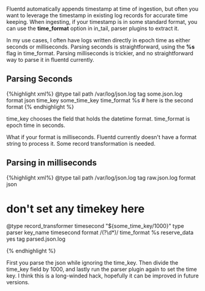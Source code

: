 Fluentd automatically appends timestamp at time of ingestion, but often you want to leverage the timestamp in existing log records for accurate time keeping. When 
ingesting, if your timestamp is in some standard format, you can use the **time_format** option in in_tail, parser plugins to extract it.

In my use cases, I often have logs written directly in epoch time as either seconds or milliseconds. Parsing seconds is straightforward, using the **%s** flag in time_format. Parsing milliseconds is trickier, and no straightforward way to parse it in fluentd currently. 

## Parsing Seconds
{%highlight xml%}
<source>
  @type tail
  path /var/log/json.log
  tag some.json.log
  format json
  time_key some_time_key
  time_format %s  # here is the second format
</source>
{% endhighlight %}

time_key chooses the field that holds the datetime format. time_format is epoch time in seconds. 

What if your format is milliseconds. Fluentd currently doesn't have a format string to process it. Some record transformation is needed. 

## Parsing in milliseconds

{%highlight xml%}
<source>
  @type tail
  path /var/log/json.log
  tag raw.json.log
  format json
  # don't set any timekey here
</source>


<filter raw.json.log>
  @type record_transformer
  <record>
    timesecond "${some_time_key/1000}"
  </record>
</filter>

<match raw.json.log>
type parser
key_name timesecond
format  /(?<time>\d*)/
time_format %s
reserve_data yes
tag parsed.json.log
</match>

{% endhighlight %}

First you parse the json while ignoring the time_key. Then divide the time_key field by 1000, and lastly run the parser plugin again to set the time key. I think this is a long-winded hack, hopefully it can be improved in future versions. 
